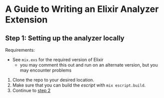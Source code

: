 # A Guide to Writing an Elixir Analyzer Extension

## Step 1: Setting up the analyzer locally

Requirements:

- See `mix.exs` for the required version of Elixir
  - you may comment this out and run on an alternate version, but you may encounter problems

1. Clone the repo to your desired location.
2. Make sure that you can build the _escript_ with `mix escript.build`.
3. Continue to [step 2][step-2]

[step-2]: ../step-02/step-02.md
